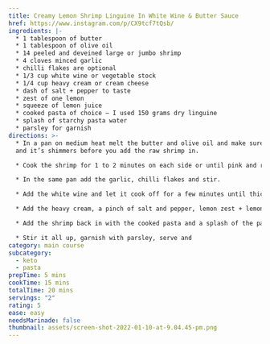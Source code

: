 ```yaml
---
title: Creamy Lemon Shrimp Linguine In White Wine & Butter Sauce
href: https://www.instagram.com/p/CX9tcf7tQsb/
ingredients: |-
  * 1 tablespoon of butter
  * 1 tablespoon of olive oil
  * 14 peeled and deveined large or jumbo shrimp
  * 4 cloves minced garlic
  * chilli flakes are optional
  * 1/3 cup white wine or vegetable stock
  * 1/4 cup heavy cream or cream cheese
  * dash of salt + pepper to taste
  * zest of one lemon
  * squeeze of lemon juice
  * cooked pasta of choice — I used 150 grams dry linguine
  * splash of starchy pasta water
  * parsley for garnish
directions: >-
  * In a pan on medium heat melt the butter and olive oil and make sure it’s hot
  and it’s shimmers before you add the raw shrimp in.

  * Cook the shrimp for 1 to 2 minutes on each side or until pink and remove it from the pan.

  * In the same pan add the garlic, chilli flakes and stir.

  * Add the white wine and let it cook off for a few minutes until thick and reduced.

  * Add the heavy cream, a pinch of salt and pepper, lemon zest + lemon juice and stir.

  * Add the shrimp back in with the cooked pasta and a splash of the pasta water.

  * Stir it all up, garnish with parsley, serve and
category: main course
subcategory:
  - keto
  - pasta
prepTime: 5 mins
cookTime: 15 mins
totalTime: 20 mins
servings: "2"
rating: 5
ease: easy
needsMarinade: false
thumbnail: assets/screen-shot-2022-01-10-at-9.04.45-pm.png
---
```


